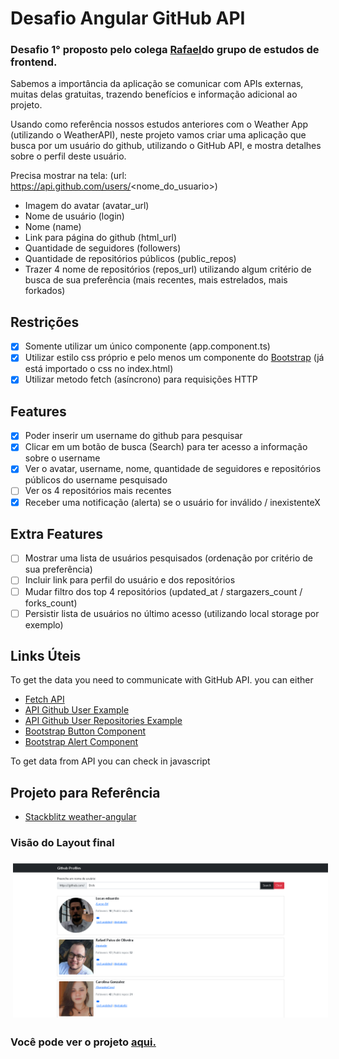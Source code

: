 # Desafio Angular GitHub API
 ### Desafio 1° proposto pelo colega [Rafael](https://github.com/rpaivabr)do grupo de estudos de frontend.

Sabemos a importância da aplicação se comunicar com APIs externas, muitas delas gratuitas, trazendo benefícios e informação adicional ao projeto.

Usando como referência nossos estudos anteriores com o Weather App (utilizando o WeatherAPI), neste projeto vamos criar uma aplicação que busca por um usuário do github, utilizando o GitHub API, e mostra detalhes sobre o perfil deste usuário.

Precisa mostrar na tela: (url: https://api.github.com/users/<nome_do_usuario>)

- Imagem do avatar (avatar_url)
- Nome de usuário (login)
- Nome (name)
- Link para página do github (html_url)
- Quantidade de seguidores (followers)
- Quantidade de repositórios públicos (public_repos)
- Trazer 4 nome de repositórios (repos_url) utilizando algum critério de busca de sua preferência (mais recentes, mais estrelados, mais forkados)

## Restrições

- [X] Somente utilizar um único componente (app.component.ts)
- [X] Utilizar estilo css próprio e pelo menos um componente do [Bootstrap](https://getbootstrap.com/) (já está importado o css no index.html)
- [X] Utilizar metodo fetch (asíncrono) para requisições HTTP

## Features

- [X] Poder inserir um username do github para pesquisar
- [X] Clicar em um botão de busca (Search) para ter acesso a informação sobre o username
- [X] Ver o avatar, username, nome, quantidade de seguidores e repositórios públicos do username pesquisado
- [ ] Ver os 4 repositórios mais recentes
- [X] Receber uma notificação (alerta) se o usuário for inválido / inexistenteX
## Extra Features

- [ ] Mostrar uma lista de usuários pesquisados (ordenação por critério de sua preferência)
- [ ] Incluir link para perfil do usuário e dos repositórios
- [ ] Mudar filtro dos top 4 repositórios (updated_at / stargazers_count / forks_count)
- [ ] Persistir lista de usuários no último acesso (utilizando local storage por exemplo)

## Links Úteis

To get the data you need to communicate with GitHub API. you can either

- [Fetch API](https://developer.mozilla.org/en-US/docs/Web/API/Fetch_API/Using_Fetch)
- [API Github User Example](https://api.github.com/users/rpaivabr)
- [API Github User Repositories Example](https://api.github.com/users/rpaivabr/repos)
- [Bootstrap Button Component](https://getbootstrap.com/docs/5.1/components/buttons/)
- [Bootstrap Alert Component](https://getbootstrap.com/docs/5.1/components/alerts/)

To get data from API you can check in javascript

## Projeto para Referência

- [Stackblitz weather-angular](https://stackblitz.com/edit/angular-ivy-fepuhr?file=src%2Fapp%2Fapp.component.ts)

### Visão do Layout final
<a href="#">
    <img src="img/projeto.png" alt="html" style="vertical-align:top; margin:6px 4px">
  </a>

  ### Você pode ver o projeto [aqui.](https://github-angular-dnfr8bolp-lucas-ed.vercel.app/)
